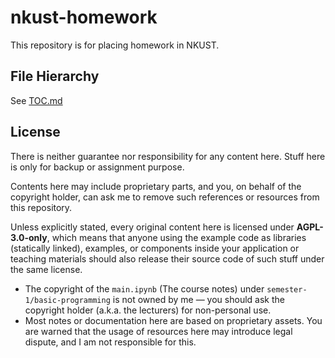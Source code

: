 # nkust-homework

This repository is for placing homework in NKUST.

## File Hierarchy

See [TOC.md](./TOC.md)

## License

There is neither guarantee nor responsibility for any content here.
Stuff here is only for backup or assignment purpose.

Contents here may include proprietary parts, and you, on behalf of the
copyright holder, can ask me to remove such references or resources from
this repository.

Unless explicitly stated, every original content here is licensed under
**AGPL-3.0-only**, which means that anyone using the example code as libraries
(statically linked), examples, or components inside your application or
teaching materials should also release their source code of such stuff
under the same license.

- The copyright of the `main.ipynb` (The course notes) under `semester-1/basic-programming`
  is not owned by me — you should ask the copyright holder (a.k.a. the lecturers)
  for non-personal use.
- Most notes or documentation here are based on proprietary assets. You are warned
  that the usage of resources here may introduce legal dispute, and I am not responsible
  for this.

